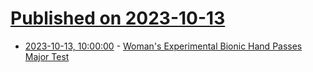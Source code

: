# [Published on 2023-10-13](index.md)

* [2023-10-13, 10:00:00](https://science.slashdot.org/story/23/10/13/0319206/womans-experimental-bionic-hand-passes-major-test?utm_source=rss1.0mainlinkanon&utm_medium=feed) - [Woman's Experimental Bionic Hand Passes Major Test](https://science.slashdot.org/story/23/10/13/0319206/womans-experimental-bionic-hand-passes-major-test?utm_source=rss1.0mainlinkanon&utm_medium=feed)
